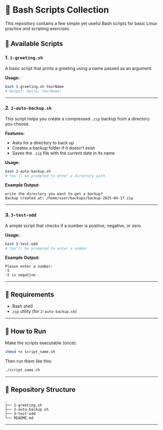 # 🧰 Bash Scripts Collection

This repository contains a few simple yet useful Bash scripts for basic Linux practice and scripting exercises.

## 📜 Available Scripts

### 1. `1-greeting.sh`

A basic script that prints a greeting using a name passed as an argument.

**Usage:**
```bash
bash 1-greeting.sh YourName
# Output: Hello, YourName!
```

---

### 2. `2-auto-backup.sh`

This script helps you create a compressed `.zip` backup from a directory you choose.

**Features:**
- Asks for a directory to back up
- Creates a backup folder if it doesn't exist
- Saves the `.zip` file with the current date in its name

**Usage:**
```bash
bash 2-auto-backup.sh
# You'll be prompted to enter a directory path
```

**Example Output:**
```
write the directory you want to get a backup?
Backup created at: /home/user/backups/backup-2025-04-17.zip
```

---

### 3. `3-test-odd`

A simple script that checks if a number is positive, negative, or zero.

**Usage:**
```bash
bash 3-test-odd
# You'll be prompted to enter a number
```

**Example Output:**
```
Please enter a number: 
-5
-5 is negative
```

---

## 🔧 Requirements

- Bash shell
- `zip` utility (for `2-auto-backup.sh`)

---

## 🚀 How to Run

Make the scripts executable (once):
```bash
chmod +x script_name.sh
```

Then run them like this:
```bash
./script_name.sh
```

---

## 📁 Repository Structure

```
.
├── 1-greeting.sh
├── 2-auto-backup.sh
├── 3-test-odd
└── README.md
```

---
